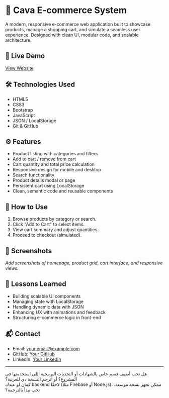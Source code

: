# 🛒 Cava E-commerce System

A modern, responsive e-commerce web application built to showcase products, manage a shopping cart, and simulate a seamless user experience. Designed with clean UI, modular code, and scalable architecture.

## 🔗 Live Demo
[View Website](https://omar-rehann.github.io/Cava-Ecommerce/)

## 🛠️ Technologies Used
- HTML5
- CSS3 
 - Bootstrap
- JavaScript 
- JSON / LocalStorage
- Git & GitHub

## ⚙️ Features
- Product listing with categories and filters
- Add to cart / remove from cart
- Cart quantity and total price calculation
- Responsive design for mobile and desktop
- Search functionality
- Product details modal or page
- Persistent cart using LocalStorage
- Clean, semantic code and reusable components


## 🧪 How to Use
1. Browse products by category or search.
2. Click "Add to Cart" to select items.
3. View cart summary and adjust quantities.
4. Proceed to checkout (simulated).

## 📸 Screenshots
_Add screenshots of homepage, product grid, cart interface, and responsive views._

## 🧠 Lessons Learned
- Building scalable UI components
- Managing state with LocalStorage
- Handling dynamic data with JSON
- Enhancing UX with animations and feedback
- Structuring e-commerce logic in front-end

## 📬 Contact
- Email: your.email@example.com  
- GitHub: [Your GitHub](https://github.com/omar-rehann)  
- LinkedIn: [Your LinkedIn](https://www.linkedin.com/in/omar-rehan)

---

هل تحب أضيف قسم خاص بالشهادات أو التحديات البرمجية اللي استخدمتها في المشروع؟ أو أترجم النسخة دي للعربية؟  
كمان لو عندك backend لاحقًا (مثلاً Firebase أو Node.js)، ممكن نجهز نسخة موسعة. تحب نبدأ بالترجمة؟